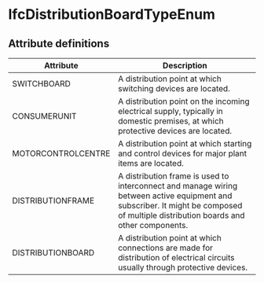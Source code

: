 IfcDistributionBoardTypeEnum
============================
Attribute definitions
---------------------
| Attribute          | Description                                                                                                                                                                        |
|--------------------|------------------------------------------------------------------------------------------------------------------------------------------------------------------------------------|
| SWITCHBOARD        | A distribution point at which switching devices are located.                                                                                                                       |
| CONSUMERUNIT       | A distribution point on the incoming electrical supply, typically in domestic premises, at which protective devices are located.                                                   |
| MOTORCONTROLCENTRE | A distribution point at which starting and control devices for major plant items are located.                                                                                      |
| DISTRIBUTIONFRAME  | A distribution frame is used to interconnect and manage wiring between active equipment and subscriber. It might be composed of multiple distribution boards and other components. |
| DISTRIBUTIONBOARD  | A distribution point at which connections are made for distribution of electrical circuits usually through protective devices.                                                     |

